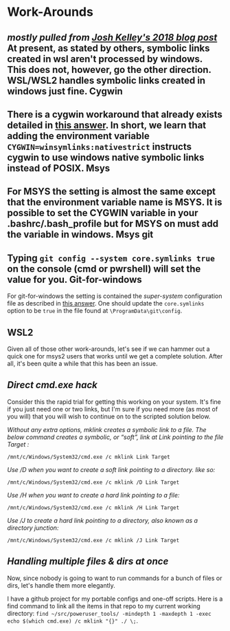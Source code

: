 Work-Arounds
============
*mostly pulled from [Josh Kelley's 2018 blog post](https://www.joshkel.com/2018/01/18/symlinks-in-windows/)*
At present, as stated by others, symbolic links created in wsl aren't processed by windows.  This does not, however, go the other direction.  WSL/WSL2 handles symbolic links created in windows just fine.
Cygwin
------
There is a cygwin workaround that already exists detailed in [this answer](https://stackoverflow.com/a/18660841/1228832).  In short, we learn that adding the environment variable `CYGWIN=winsymlinks:nativestrict` instructs cygwin to use windows native symbolic links instead of POSIX.
Msys
----
For MSYS the setting is almost the same except that the environment variable name is MSYS.  It is possible to set the CYGWIN variable in your .bashrc/.bash_profile but for MSYS on must add the variable in windows.
Msys git
--------
Typing `git config --system core.symlinks true` on the console (cmd or pwrshell) will set the value for you.
Git-for-windows
---------------
For git-for-windows the setting is contained the *super-system* configuration file as described in [this answer](https://stackoverflow.com/a/32849199/25507).  One should update the `core.symlinks` option to be `true` in the file found at `\ProgramData\git\config`.

WSL2
----

Given all of those other work-arounds, let's see if we can hammer out a quick one for msys2 users that works until we get a complete solution.  After all, it's been quite a while that this has been an issue.

*Direct cmd.exe hack*
---------------------

Consider this the rapid trial for getting this working on your system.  It's fine if you just need one or two links, but I'm sure if you need more (as most of you will) that you will wish to continue on to the scripted solution below.

*Without any extra options, mklink creates a symbolic link to a file. The below command creates a symbolic, or “soft”, link at Link pointing to the file Target :*

`/mnt/c/Windows/System32/cmd.exe /c mklink Link Target`

*Use /D when you want to create a soft link pointing to a directory. like so:*

`/mnt/c/Windows/System32/cmd.exe /c mklink /D Link Target`

*Use /H when you want to create a hard link pointing to a file:*

`/mnt/c/Windows/System32/cmd.exe /c mklink /H Link Target`

*Use /J to create a hard link pointing to a directory, also known as a directory junction:*

`/mnt/c/Windows/System32/cmd.exe /c mklink /J Link Target`

*Handling multiple files & dirs at once*
----------------------------------------

Now, since nobody is going to want to run commands for a bunch of files or dirs, let's handle them more elegantly.

I have a github project for my portable configs and one-off scripts.  Here is a find command to link all the items in that repo to my current working directory: `find ~/src/poweruser_tools/ -mindepth 1 -maxdepth 1 -exec echo $(which cmd.exe) /c mklink "{}" ./ \;`.
